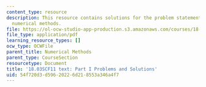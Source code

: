 ```yaml
---
content_type: resource
description: This resource contains solutions for the problem statements related to
  numerical methods.
file: https://ol-ocw-studio-app-production.s3.amazonaws.com/courses/18-03sc-differential-equations-fall-2011/54f720d3d59620226d218553a346a4f7_MIT18_03SCF11_ps1_s3s.pdf
file_type: application/pdf
learning_resource_types: []
ocw_type: OCWFile
parent_title: Numerical Methods
parent_type: CourseSection
resourcetype: Document
title: '18.03SCF11 text: Part I Problems and Solutions'
uid: 54f720d3-d596-2022-6d21-8553a346a4f7
---
```

